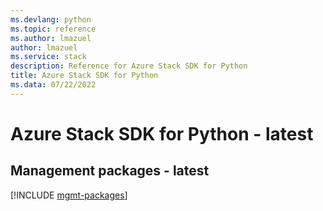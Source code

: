 ```yaml
---
ms.devlang: python
ms.topic: reference
ms.author: lmazuel
author: lmazuel
ms.service: stack
description: Reference for Azure Stack SDK for Python
title: Azure Stack SDK for Python
ms.data: 07/22/2022
---
```

# Azure Stack SDK for Python - latest

## Management packages - latest
[!INCLUDE [mgmt-packages](stack-mgmt-index.md)]